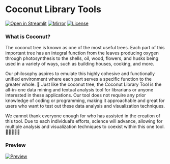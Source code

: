 # Coconut Library Tools

[![Open in Streamlit](https://static.streamlit.io/badges/streamlit_badge_black_white.svg)][share_link]
[![Mirror](https://img.shields.io/website?up_color=green&up_message=mirror&url=https%3A%2F%2Fsites.google.com%2Fview%2Fcoconut-lib-tool)](https://sites.google.com/view/coconut-lib-tool)
[![License](https://img.shields.io/github/license/faizhalas/library-tools?color=blue)](https://github.com/faizhalas/library-tools/blob/main/LICENSE)


### What is Coconut?
The coconut tree is known as one of the most useful trees. Each part of this important tree has an integral function from the leaves producing oxygen through photosynthesis to the shells, oil, wood, flowers, and husks being used in a variety of ways, such as building houses, cooking, and more.

Our philosophy aspires to emulate this highly cohesive and functionally unified environment where each part serves a specific function to the greater whole. 🌴 Just like the coconut tree, the Coconut Library Tool is the all-in-one data mining and textual analysis tool for librarians or anyone interested in these applications. Our tool does not require any prior knowledge of coding or programming, making it approachable and great for users who want to test out these data analysis and visualization techniques.

We cannot thank everyone enough for who has assisted in the creation of this tool. Due to each individual’s efforts, science will advance, allowing for multiple analysis and visualization techniques to coexist within this one tool. 🧑🏻‍🤝‍🧑🏾

### Preview
[![Preview][share_img]][share_link]

[share_link]: https://coconut.streamlit.app
[share_img]: https://raw.githubusercontent.com/faizhalas/library-tools/main/coconut.jpg




